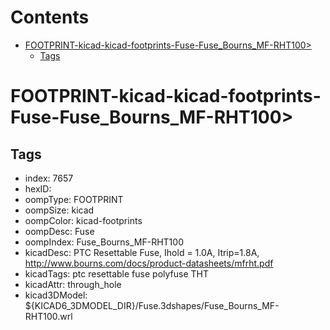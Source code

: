 



Contents
========

* [FOOTPRINT-kicad-kicad-footprints-Fuse-Fuse_Bourns_MF-RHT100>](#footprint-kicad-kicad-footprints-fuse-fuse_bourns_mf-rht100)
	* [Tags](#tags)

# FOOTPRINT-kicad-kicad-footprints-Fuse-Fuse_Bourns_MF-RHT100>

## Tags

- index: 7657
- hexID: 
- oompType: FOOTPRINT
- oompSize: kicad
- oompColor: kicad-footprints
- oompDesc: Fuse
- oompIndex: Fuse_Bourns_MF-RHT100
- kicadDesc: PTC Resettable Fuse, Ihold = 1.0A, Itrip=1.8A, http://www.bourns.com/docs/product-datasheets/mfrht.pdf
- kicadTags: ptc resettable fuse polyfuse THT
- kicadAttr: through_hole
- kicad3DModel: ${KICAD6_3DMODEL_DIR}/Fuse.3dshapes/Fuse_Bourns_MF-RHT100.wrl

